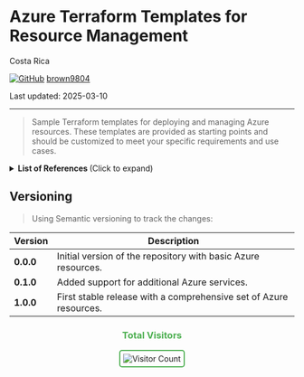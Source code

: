 # Azure Terraform Templates for Resource Management

Costa Rica

[![GitHub](https://img.shields.io/badge/--181717?logo=github&logoColor=ffffff)](https://github.com/)
[brown9804](https://github.com/brown9804)

Last updated: 2025-03-10

----------

> Sample Terraform templates for deploying and managing Azure resources. These templates are provided as starting points and should be customized to meet your specific requirements and use cases.

<details>
<summary><b>List of References </b> (Click to expand)</summary>

- [Define resources with Bicep, ARM templates, and Terraform AzAPI provider](https://learn.microsoft.com/en-us/azure/templates/)

</details>


## Versioning 

> Using Semantic versioning to track the changes:


| **Version**   | **Description**                                                                 |
|---------------|---------------------------------------------------------------------------------|
| **0.0.0**     | Initial version of the repository with basic Azure resources.                  |
| **0.1.0**     | Added support for additional Azure services.                                   |
| **1.0.0**     | First stable release with a comprehensive set of Azure resources.              |


<div align="center">
  <h3 style="color: #4CAF50;">Total Visitors</h3>
  <img src="https://profile-counter.glitch.me/brown9804/count.svg" alt="Visitor Count" style="border: 2px solid #4CAF50; border-radius: 5px; padding: 5px;"/>
</div>
